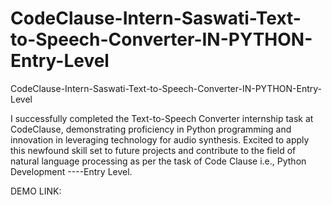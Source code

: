 # CodeClause-Intern-Saswati-Text-to-Speech-Converter-IN-PYTHON-Entry-Level
CodeClause-Intern-Saswati-Text-to-Speech-Converter-IN-PYTHON-Entry-Level

I successfully completed the Text-to-Speech Converter internship task at CodeClause, demonstrating proficiency in Python programming and innovation in leveraging technology for audio synthesis. Excited to apply this newfound skill set to future projects and contribute to the field of natural language processing as per the task of Code Clause i.e., Python Development ----Entry Level.

DEMO LINK: 
